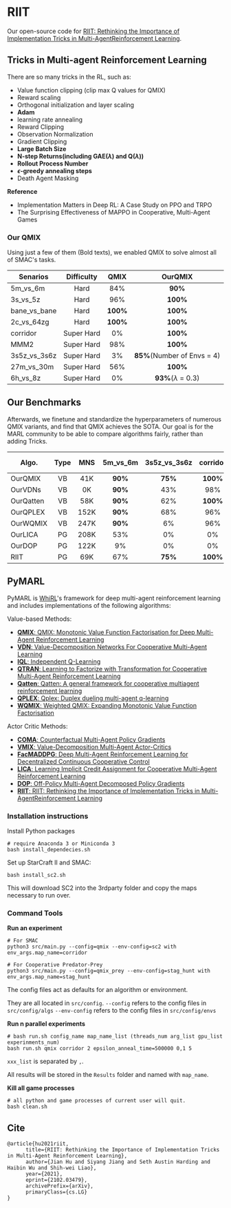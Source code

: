 # RIIT
Our open-source code for [RIIT: Rethinking the Importance of Implementation Tricks in Multi-AgentReinforcement Learning](https://arxiv.org/abs/2102.03479). 

## Tricks in Multi-agent Reinforcement Learning
There are so many tricks in the RL, such as:
- Value function clipping (clip max Q values for QMIX)
- Reward scaling
- Orthogonal initialization and layer scaling
- **Adam** 
- learning rate annealing
- Reward Clipping
- Observation Normalization
- Gradient Clipping
- **Large Batch Size**
- **N-step Returns(including GAE($\lambda$) and Q($\lambda$))**
- **Rollout Process Number**
- **$\epsilon$-greedy annealing steps**
- Death Agent Masking

**Reference**
- Implementation Matters in Deep RL: A Case Study on PPO and TRPO
- The Surprising Effectiveness of MAPPO in Cooperative, Multi-Agent Games

### Our QMIX
Using just a few of them (Bold texts), we enabled QMIX to solve almost all of SMAC's tasks. 


| Senarios       | Difficulty |      QMIX      |               OurQMIX              |
|----------------|:----------:|:--------------:|:----------------------------------:|
| 5m_vs_6m     |    Hard    |      84%      |           **90\%**          |
| 3s_vs_5z     |    Hard    |      96%      |          **100\%**          |
| bane_vs_bane |    Hard    |**100\%**|          **100\%**          |
| 2c_vs_64zg   |    Hard    |**100\%**|          **100\%**          |
| corridor       | Super Hard |       0%      |          **100\%**          |
| MMM2           | Super Hard |      98%      |          **100\%**          |
| 3s5z_vs_3s6z | Super Hard |       3%      |**85\%**(Number of Envs = 4) |
| 27m_vs_30m   | Super Hard |      56%      |          **100\%**          |
| 6h_vs_8z     | Super Hard |       0%      |  **93\%**($\lambda$ = 0.3)  |


## Our Benchmarks
Afterwards, we finetune and standardize the hyperparameters of numerous QMIX variants, and find that QMIX achieves the SOTA. Our goal is for the MARL community to be able to compare algorithms fairly, rather than adding Tricks.

| Algo.     | Type |  MNS |   5m_vs_6m  | 3s5z_vs_3s6z |    corridor    |   6h_vs_8z  |      MMM2      |      Predator-Prey     |
|-----------|:----:|:----:|:-------------:|:--------------:|:--------------:|:-------------:|:--------------:|:-----------:|
| OurQMIX   |  VB  |  41K | **90%** |  **75%** | **100%** |      84%     | **100%** | **40** |
| OurVDNs   |  VB  |  0K  | **90%** |      43%      |      98%      | **87%** |      96%      |      39     |
| OurQatten |  VB  |  58K | **90%** |      62%      | **100%** |      68%     | **100%** |      -      |
| OurQPLEX  |  VB  | 152K | **90%** |      68%      |      96%      |      78%     | **100%** |      39     |
| OurWQMIX  |  VB  | 247K | **90%** |       6%      |      96%      |      78%     |      23%      |      39     |
| OurLICA   |  PG  | 208K |      53%     |       0%      |       0%      |      4%      |       0%      |      30     |
| OurDOP    |  PG  | 122K |      9%      |       0%      |       0%      |      1%      |       0%      |      32     |
| RIIT      |  PG  |  69K |      67%     |  **75%** | **100%** |      19%     | **100**% |      38     |


## PyMARL

PyMARL is [WhiRL](http://whirl.cs.ox.ac.uk)'s framework for deep multi-agent reinforcement learning and includes implementations of the following algorithms:

Value-based Methods:

- [**QMIX**: QMIX: Monotonic Value Function Factorisation for Deep Multi-Agent Reinforcement Learning](https://arxiv.org/abs/1803.11485)
- [**VDN**: Value-Decomposition Networks For Cooperative Multi-Agent Learning](https://arxiv.org/abs/1706.05296) 
- [**IQL**: Independent Q-Learning](https://arxiv.org/abs/1511.08779)
- [**QTRAN**: Learning to Factorize with Transformation for Cooperative Multi-Agent Reinforcement Learning](https://arxiv.org/abs/1905.05408)
- [**Qatten**: Qatten: A general framework for cooperative multiagent reinforcement learning](https://arxiv.org/abs/2002.03939)
- [**QPLEX**: Qplex: Duplex dueling multi-agent q-learning](https://arxiv.org/abs/2008.01062)
- [**WQMIX**: Weighted QMIX: Expanding Monotonic Value Function Factorisation](https://arxiv.org/abs/2006.10800)

Actor Critic Methods:

- [**COMA**: Counterfactual Multi-Agent Policy Gradients](https://arxiv.org/abs/1705.08926)
- [**VMIX**: Value-Decomposition Multi-Agent Actor-Critics](https://arxiv.org/abs/2007.12306)
- [**FacMADDPG**: Deep Multi-Agent Reinforcement Learning for Decentralized Continuous Cooperative Control](https://arxiv.org/abs/2003.06709)
- [**LICA**: Learning Implicit Credit Assignment for Cooperative Multi-Agent Reinforcement Learning](https://arxiv.org/abs/2007.02529)
- [**DOP**: Off-Policy Multi-Agent Decomposed Policy Gradients](https://arxiv.org/abs/2007.12322)
- [**RIIT**: RIIT: Rethinking the Importance of Implementation Tricks in Multi-AgentReinforcement Learning](https://arxiv.org/abs/2102.03479)

### Installation instructions

Install Python packages
```shell
# require Anaconda 3 or Miniconda 3
bash install_dependecies.sh
```

Set up StarCraft II and SMAC:
```shell
bash install_sc2.sh
```

This will download SC2 into the 3rdparty folder and copy the maps necessary to run over.

### Command Tools

**Run an experiment**

```shell
# For SMAC
python3 src/main.py --config=qmix --env-config=sc2 with env_args.map_name=corridor
```

```shell
# For Cooperative Predator-Prey
python3 src/main.py --config=qmix_prey --env-config=stag_hunt with env_args.map_name=stag_hunt
```

The config files act as defaults for an algorithm or environment. 

They are all located in `src/config`.
`--config` refers to the config files in `src/config/algs`
`--env-config` refers to the config files in `src/config/envs`

**Run n parallel experiments**

```shell
# bash run.sh config_name map_name_list (threads_num arg_list gpu_list experinments_num)
bash run.sh qmix corridor 2 epsilon_anneal_time=500000 0,1 5
```

`xxx_list` is separated by `,`.

All results will be stored in the `Results` folder and named with `map_name`.

**Kill all game processes**

```shell
# all python and game processes of current user will quit.
bash clean.sh
```

## Cite
```
@article{hu2021riit,
      title={RIIT: Rethinking the Importance of Implementation Tricks in Multi-Agent Reinforcement Learning}, 
      author={Jian Hu and Siyang Jiang and Seth Austin Harding and Haibin Wu and Shih-wei Liao},
      year={2021},
      eprint={2102.03479},
      archivePrefix={arXiv},
      primaryClass={cs.LG}
}
```

